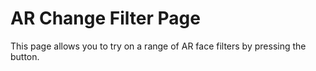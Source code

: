 # AR Change Filter Page

This page allows you to try on a range of AR face filters by pressing the button.
